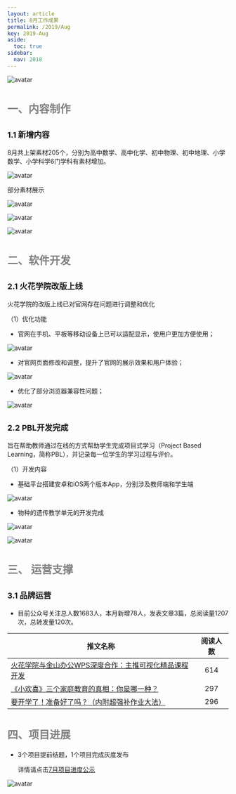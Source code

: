 ```yaml
---
layout: article
title: 8月工作成果
permalink: /2019/Aug
key: 2019-Aug
aside:
  toc: true
sidebar:
  nav: 2018
---
```


<bro/><bro/>

![avatar](images/201908010.png)

# <font size="5" color="gray">一、内容制作</font>

## <font size="4" >1.1 新增内容</font>

8月共上架素材205个，分别为高中数学、高中化学、初中物理、初中地理、小学数学、小学科学6门学科有素材增加。

![avatar](images/201908010101.png)

部分素材展示

![avatar](images/20190802.png)

![avatar](images/20190803.png)

![avatar](images/20190804.png)

# <font size="5" color="gray">二、软件开发</font>

## <font size="4" >2.1 火花学院改版上线</font>

   火花学院的改版上线已对官网存在问题进行调整和优化

（1）优化功能

- 官网在手机、平板等移动设备上已可以适配显示，使用户更加方便使用；

![avatar](images/20190805.png)

- 对官网页面修改和调整，提升了官网的展示效果和用户体验；

![avatar](images/20190806.png)

- 优化了部分浏览器兼容性问题；

![avatar](images/20190807.png)

## <font size="4" >2.2 PBL开发完成</font>

旨在帮助教师通过在线的方式帮助学生完成项目式学习（Project Based Learning，简称PBL），并记录每一位学生的学习过程与评价。

（1）开发内容

- 基础平台搭建安卓和iOS两个版本App，分别涉及教师端和学生端

![avatar](images/20190808.png)

- 物种的遗传教学单元的开发完成

![avatar](images/20190809.png)

![avatar](images/20190810.png)

# <font size="5" color="gray">三、	运营支撑</font>

## <font size="4" >3.1 品牌运营</font>

- 目前公众号关注总人数1683人，本月新增78人，发表文章3篇，总阅读量1207次，总转发量120次。

| 推文名称 |  阅读人数  | 
|-------------|:------:|
[火花学院与金山办公WPS深度合作：主推可视化精品课程开发](https://mp.weixin.qq.com/s/x0p9CsNpwHwNLNZPkr7pBA)|	614|
[《小欢喜》三个家庭教育的真相：你是哪一种？](https://mp.weixin.qq.com/s/3JmBIVlsxNb4NcWDWnCcnA)|	297|
[要开学了！准备好了吗？（内附超强补作业大法）](https://mp.weixin.qq.com/s/IsGzvF3TGWAUnWDpdmm_mg)|	296|

# <font size="5" color="gray">四、项目进展</font>

- 3个项目提前结题，1个项目完成灰度发布
  
  详情请点击[7月项目进度公示](https://xiyue-team.github.io/doc_monthlyreport/project/Jul)
 
![avatar](images/project07.png)




